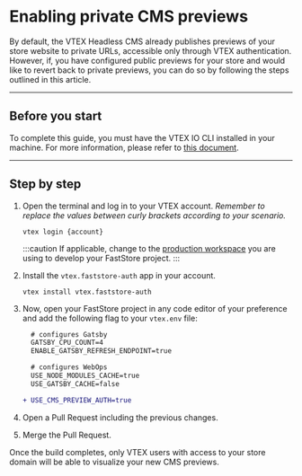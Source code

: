 # Enabling private CMS previews

By default, the VTEX Headless CMS already publishes previews of your store website to private URLs, accessible only through VTEX authentication. However, if, you have configured public previews for your store and would like to revert back to private previews, you can do so by following the steps outlined in this article.

---

## Before you start

To complete this guide, you must have the VTEX IO CLI installed in your machine. For more information, please refer to [this document](https://developers.vtex.com/vtex-developer-docs/docs/vtex-io-documentation-vtex-io-cli-install).

---

## Step by step

1. Open the terminal and log in to your VTEX account.
   _Remember to replace the values between curly brackets according to your scenario._

   ```
   vtex login {account}
   ```

   :::caution
   If applicable, change to the [production workspace](https://developers.vtex.com/vtex-developer-docs/docs/vtex-io-documentation-workspace) you are using to develop your FastStore project.
   :::

2. Install the `vtex.faststore-auth` app in your account.
   ```
   vtex install vtex.faststore-auth
   ```
3. Now, open your FastStore project in any code editor of your preference and add the following flag to your `vtex.env` file:

   ```diff {9} title="vtex.env"
     # configures Gatsby
     GATSBY_CPU_COUNT=4
     ENABLE_GATSBY_REFRESH_ENDPOINT=true

     # configures WebOps
     USE_NODE_MODULES_CACHE=true
     USE_GATSBY_CACHE=false

   + USE_CMS_PREVIEW_AUTH=true
   ```

4. Open a Pull Request including the previous changes.
5. Merge the Pull Request.

Once the build completes, only VTEX users with access to your store domain will be able to visualize your new CMS previews.
